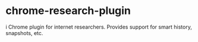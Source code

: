 chrome-research-plugin
======================

i
Chrome plugin for internet researchers. Provides support for smart history, snapshots, etc.
